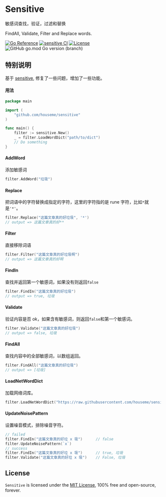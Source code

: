 # Sensitive

敏感词查找，验证，过滤和替换

FindAll, Validate, Filter and Replace words. 

[![Go Reference](https://pkg.go.dev/badge/github.com/houseme/sensitive.svg)](https://pkg.go.dev/github.com/houseme/sensitive)
[![sensitive CI](https://github.com/houseme/sensitive/actions/workflows/go.yml/badge.svg)](https://github.com/houseme/sensitive/actions/workflows/go.yml)
[![License](https://img.shields.io/github/license/houseme/sensitive.svg?style=flat)](https://github.com/houseme/sensitive)
![GitHub go.mod Go version (branch)](https://img.shields.io/github/go-mod/go-version/houseme/sensitive/main)


## 特别说明

基于 [sensitive](https://github.com/importcjj/sensitive), 修复了一些问题，增加了一些功能。

#### 用法

```go
package main

import (
    "github.com/houseme/sensitive"
)

func main() {
    filter := sensitive.New()
    _ = filter.LoadWordDict("path/to/dict")
    // Do something
}
```

#### AddWord

添加敏感词

```go
filter.AddWord("垃圾")
```

#### Replace

把词语中的字符替换成指定的字符，这里的字符指的是 rune 字符，比如`*`就是`'*'`。

```go
filter.Replace("这篇文章真的好垃圾", '*')
// output => 这篇文章真的好**
```

#### Filter

直接移除词语

```go
filter.Filter("这篇文章真的好垃圾啊")
// output => 这篇文章真的好啊
```

#### FindIn

查找并返回第一个敏感词，如果没有则返回`false`

```go
filter.FindIn("这篇文章真的好垃圾")
// output => true, 垃圾
```

#### Validate

验证内容是否 ok，如果含有敏感词，则返回`false`和第一个敏感词。

```go
filter.Validate("这篇文章真的好垃圾")
// output => false, 垃圾
```

#### FindAll

查找内容中的全部敏感词，以数组返回。

```go
filter.FindAll("这篇文章真的好垃圾")
// output => [垃圾]
```

#### LoadNetWordDict

加载网络词库。

```go
filter.LoadNetWordDict("https://raw.githubusercontent.com/houseme/sensitive/main/dict/dict.txt")
```

#### UpdateNoisePattern

设置噪音模式，排除噪音字符。

```go
// failed
filter.FindIn("这篇文章真的好垃 x 圾")      // false
filter.UpdateNoisePattern(`x`)
// success
filter.FindIn("这篇文章真的好垃 x 圾")      // true, 垃圾
filter.Validate("这篇文章真的好垃 x 圾")    // False, 垃圾
```

## License

`Sensitive` is licensed under the [MIT License](LICENSE), 100% free and open-source, forever.